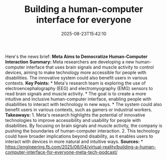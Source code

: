 ﻿---
title: "Building a human-computer interface for everyone"
date: "2025-08-23T15:42:10"
category: "Markets"
summary: ""
slug: "building a humancomputer interface for everyone"
source_urls:
  - "https://engineering.fb.com/2025/08/04/virtual-reality/building-a-human-computer-interface-for-everyone-meta-tech-podcast/"
seo:
  title: "Building a human-computer interface for everyone | Hash n Hedge"
  description: ""
  keywords: ["news", "markets", "brief"]
---
Here's the news brief:  **Meta Aims to Democratize Human-Computer Interaction**  **Summary:** Meta researchers are developing a new human-computer interface that uses brain signals and muscle activity to control devices, aiming to make technology more accessible for people with disabilities. The innovative system could also benefit users in various contexts.  **Key Points:**  * Meta's research team is exploring the use of electroencephalography (EEG) and electromyography (EMG) sensors to read brain signals and muscle activity. * The goal is to create a more intuitive and inclusive human-computer interface, enabling people with disabilities to interact with technology in new ways. * The system could also benefit users in various contexts, such as gamers or industrial workers.  **Takeaways:**  1. Meta's research highlights the potential of innovative technologies to improve accessibility and usability for people with disabilities. By focusing on brain signals and muscle activity, the company is pushing the boundaries of human-computer interaction. 2. This technology could have broader implications beyond disability, as it enables users to interact with devices in more natural and intuitive ways.  **Sources:**  * https://engineering.fb.com/2025/08/04/virtual-reality/building-a-human-computer-interface-for-everyone-meta-tech-podcast/ 
